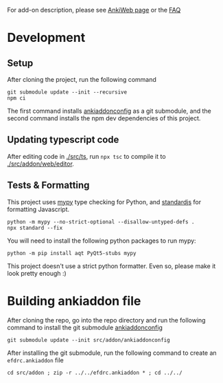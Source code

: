 For add-on description, please see [AnkiWeb page](https://ankiweb.net/shared/info/385888438) or the [FAQ](./FAQ.md)
# Development
## Setup
After cloning the project, run the following command
```
git submodule update --init --recursive
npm ci
```
The first command installs [ankiaddonconfig](https://github.com/BlueGreenMagick/ankiaddonconfig/) as a git submodule, and the second command installs the npm dev dependencies of this project.

## Updating typescript code

After editing code in [./src/ts](./src/ts), run `npx tsc` to compile it to [./src/addon/web/editor](./src/addon/web/editor).

## Tests & Formatting
This project uses [mypy](https://github.com/python/mypy) type checking for Python, and [standardjs](https://github.com/standard/standard) for formatting Javascript.

```
python -m mypy --no-strict-optional --disallow-untyped-defs .
npx standard --fix
```

You will need to install the following python packages to run mypy: 
```
python -m pip install aqt PyQt5-stubs mypy
```

This project doesn't use a strict python formatter. Even so, please make it look pretty enough :)

# Building ankiaddon file
After cloning the repo, go into the repo directory and run the following command to install the git submodule [ankiaddonconfig](https://github.com/BlueGreenMagick/ankiaddonconfig/)
```
git submodule update --init src/addon/ankiaddonconfig
```
After installing the git submodule, run the following command to create an `efdrc.ankiaddon` file
```
cd src/addon ; zip -r ../../efdrc.ankiaddon * ; cd ../../
```